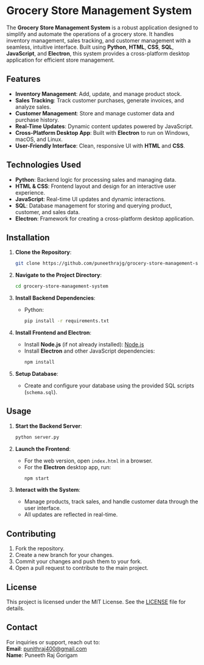 # Grocery Store Management System

The **Grocery Store Management System** is a robust application designed to simplify and automate the operations of a grocery store. It handles inventory management, sales tracking, and customer management with a seamless, intuitive interface. Built using **Python**, **HTML**, **CSS**, **SQL**, **JavaScript**, and **Electron**, this system provides a cross-platform desktop application for efficient store management.

## Features

- **Inventory Management**: Add, update, and manage product stock.
- **Sales Tracking**: Track customer purchases, generate invoices, and analyze sales.
- **Customer Management**: Store and manage customer data and purchase history.
- **Real-Time Updates**: Dynamic content updates powered by JavaScript.
- **Cross-Platform Desktop App**: Built with **Electron** to run on Windows, macOS, and Linux.
- **User-Friendly Interface**: Clean, responsive UI with **HTML** and **CSS**.

## Technologies Used

- **Python**: Backend logic for processing sales and managing data.
- **HTML & CSS**: Frontend layout and design for an interactive user experience.
- **JavaScript**: Real-time UI updates and dynamic interactions.
- **SQL**: Database management for storing and querying product, customer, and sales data.
- **Electron**: Framework for creating a cross-platform desktop application.

## Installation

1. **Clone the Repository**:
   ```bash
   git clone https://github.com/puneethrajg/grocery-store-management-system.git
   ```

2. **Navigate to the Project Directory**:
   ```bash
   cd grocery-store-management-system
   ```

3. **Install Backend Dependencies**:
   - Python:
     ```bash
     pip install -r requirements.txt
     ```

4. **Install Frontend and Electron**:
   - Install **Node.js** (if not already installed): [Node.js](https://nodejs.org/)
   - Install **Electron** and other JavaScript dependencies:
     ```bash
     npm install
     ```

5. **Setup Database**:
   - Create and configure your database using the provided SQL scripts (`schema.sql`).

## Usage

1. **Start the Backend Server**:
   ```bash
   python server.py
   ```

2. **Launch the Frontend**:
   - For the web version, open `index.html` in a browser.
   - For the **Electron** desktop app, run:
     ```bash
     npm start
     ```

3. **Interact with the System**:
   - Manage products, track sales, and handle customer data through the user interface.
   - All updates are reflected in real-time.

## Contributing

1. Fork the repository.
2. Create a new branch for your changes.
3. Commit your changes and push them to your fork.
4. Open a pull request to contribute to the main project.

## License

This project is licensed under the MIT License. See the [LICENSE](LICENSE) file for details.

## Contact

For inquiries or support, reach out to:  
**Email**: [punithraj400@gmail.com](mailto:punithraj400@gmail.com)  
**Name**: Puneeth Raj Gorigam
